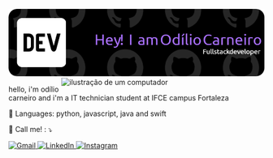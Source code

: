![Header](./github-header-image.png)
<img src="https://raw.githubusercontent.com/MicaelliMedeiros/micaellimedeiros/master/image/computer-illustration.png" alt="ilustração de um computador" min-width="400px" max-width="400px" width="400px" align="right">

<p align="left"> 
  hello, i'm odílio carneiro and i'm a IT technician student at IFCE campus Fortaleza<br>
</p>

<p align="left">
  🐧 Languages: python, javascript, java and swift
</p>

<p align="left">
</p>

<p align="left">
  🦥 Call me! : ⤵️
</p>

  <p align="left">
  <a href="mailto:odiliocarneiro@gmail.com" title="Gmail">
    <img src="https://img.shields.io/badge/-Gmail-FF0000?style=flat-square&labelColor=FF0000&logo=gmail&logoColor=white" alt="Gmail"/>
  </a>
  <a href="https://www.linkedin.com/in/odílio-carneiro-98940a2b3" title="LinkedIn">
    <img src="https://img.shields.io/badge/-Linkedin-0e76a8?style=flat-square&logo=Linkedin&logoColor=white" alt="LinkedIn"/>
  </a>
  <a href="https://www.instagram.com/diliocarneiro/" title="Instagram">
    <img src="https://img.shields.io/badge/-Instagram-DF0174?style=flat-square&labelColor=DF0174&logo=instagram&logoColor=white" alt="Instagram"/>
  </a>
</p>
